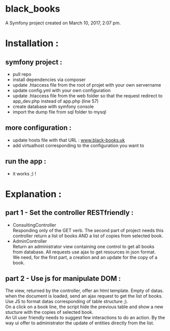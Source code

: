 black_books
===========

A Symfony project created on March 10, 2017, 2:07 pm.

# Installation :  
## symfony project :  
- pull repo
- install dependencies via composer
- update .htaccess file from the root of projet with your own servername
- update config.yml with your own configuration
- update .htaccess file from the web folder so that the request redirect to app_dev.php instead of app.php (line 57)
- create database with symfony console
- import the dump file from sql folder to mysql
## more configuration :  
- update hosts file with that URL : www.black-books.uk  
- add virtualhost corresponding to the configuration you want to
## run the app :
- it works ;) !
# Explanation :  
## part 1 - Set the controller RESTfriendly :  
- ConsultingController  
Responding only of the GET verb. The second part of project needs this controller return a list of books AND a list of copies from selected book.  
- AdminController  
Return an administrator view containing one control to get all books from database. All requests use ajax to get resources in json format.  
We need, for the first part, a creation and an update for the copy of a book.  
## part 2 - Use js for manipulate DOM :  
The view, returned by the controller, offer an html template. Empty of datas. when the document is loaded, send an ajax request to get the list of books. Use JS to format datas corresponding of table structure ;).  
On a click on a book line, the script hide the previous table and show a new stucture with the copies of selected book.  
An UI user friendly needs to suggest few interactions to do an action. By the way ui offer to administrator the update of entities directly from the list.  

